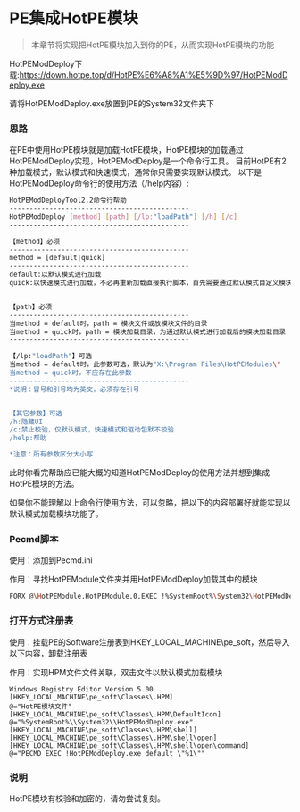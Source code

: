 # PE集成HotPE模块
> 本章节将实现把HotPE模块加入到你的PE，从而实现HotPE模块的功能

HotPEModDeploy下载:https://down.hotpe.top/d/HotPE%E6%A8%A1%E5%9D%97/HotPEModDeploy.exe

请将HotPEModDeploy.exe放置到PE的System32文件夹下

### 思路
在PE中使用HotPE模块就是加载HotPE模块，HotPE模块的加载通过HotPEModDeploy实现，HotPEModDeploy是一个命令行工具。
目前HotPE有2种加载模式，默认模式和快速模式，通常你只需要实现默认模式。
以下是HotPEModDeploy命令行的使用方法（/help内容）:
```bash
HotPEModDeployTool2.2命令行帮助
---------------------------------------------
HotPEModDeploy [method] [path] [/lp:"loadPath"] [/h] [/c]
---------------------------------------------

【method】必须
---------------------------------------------
method = [default|quick]
---------------------------------------------
default:以默认模式进行加载
quick:以快速模式进行加载，不必再重新加载直接执行脚本，首先需要通过默认模式自定义模块加载目录进行加载


【path】必须
---------------------------------------------
当method = default时，path = 模块文件或放模块文件的目录
当method = quick时，path = 模块加载目录，为通过默认模式进行加载后的模块加载目录
---------------------------------------------

【/lp:"loadPath"】可选
当method = default时，此参数可选，默认为"X:\Program Files\HotPEModules\"
当method = quick时，不应存在此参数
---------------------------------------------
*说明：冒号和引号均为英文，必须存在引号


【其它参数】可选
/h:隐藏UI
/c:禁止校验，仅默认模式，快速模式和驱动包默不校验
/help:帮助

*注意：所有参数区分大小写
```
此时你看完帮助应已能大概的知道HotPEModDeploy的使用方法并想到集成HotPE模块的方法。

如果你不能理解以上命令行使用方法，可以忽略，把以下的内容部署好就能实现以默认模式加载模块功能了。

### Pecmd脚本
使用：添加到Pecmd.ini

作用：寻找HotPEModule文件夹并用HotPEModDeploy加载其中的模块
```bash
FORX @\HotPEModule,HotPEModule,0,EXEC !%SystemRoot%\System32\HotPEModDeploy.exe default %HotPEModule%
```

### 打开方式注册表
使用：挂载PE的Software注册表到HKEY_LOCAL_MACHINE\pe_soft，然后导入以下内容，卸载注册表

作用：实现HPM文件文件关联，双击文件以默认模式加载模块
```
Windows Registry Editor Version 5.00
[HKEY_LOCAL_MACHINE\pe_soft\Classes\.HPM]
@="HotPE模块文件"
[HKEY_LOCAL_MACHINE\pe_soft\Classes\.HPM\DefaultIcon]
@="%SystemRoot%\\System32\\HotPEModDeploy.exe"
[HKEY_LOCAL_MACHINE\pe_soft\Classes\.HPM\shell]
[HKEY_LOCAL_MACHINE\pe_soft\Classes\.HPM\shell\open]
[HKEY_LOCAL_MACHINE\pe_soft\Classes\.HPM\shell\open\command]
@="PECMD EXEC !HotPEModDeploy.exe default \"%1\""
```
### 说明
HotPE模块有校验和加密的，请勿尝试复刻。
